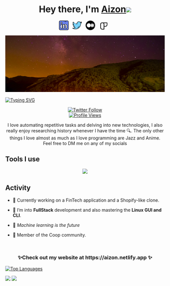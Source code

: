 <div align="center">
  <h1>Hey there, I'm <a href="https://aizon.netlify.app">Aizon</a><img src="https://media.giphy.com/media/hvRJCLFzcasrR4ia7z/giphy.gif" width="25px"></h1>
</div>

<p align='center'>
  <a href="https://www.linkedin.com/in/onotieose-izormen/"><img height="30" src="https://raw.githubusercontent.com/8bithemant/8bithemant/master/linkedin.png?raw=true"></a>&nbsp;&nbsp;
  <a href="https://twitter.com/HippyDreaded"><img height="30" src="https://raw.githubusercontent.com/8bithemant/8bithemant/master/twitter.png?raw=true"></a>&nbsp;&nbsp;
  <a href="https://medium.com/@onotaizee"><img height="30" src="https://github.com/DreadedHippy/DreadedHippy/blob/main/Files/medum%20logo.png"></a>&nbsp;&nbsp;
  <a href="https://usepayday.me/aizon"><img height="30" src="https://github.com/DreadedHippy/DreadedHippy/blob/main/Files/payday-logo.png?raw=true"></a>&nbsp;&nbsp;
</p>


<p align="center">
  <img src="https://github.com/DreadedHippy/DreadedHippy/blob/main/Files/Screenshot%20from%202022-06-27%2009-35-55.png" title="Backdrop">
</p>


[![Typing SVG](https://readme-typing-svg.demolab.com?font=Source+Code+Pro&weight=600&size=30&pause=1000&color=C86D16&center=true&vCenter=true&width=1000&lines=Full-stack+Web+Developer;A.I.+and+Cyber-security+Enthusiast;Mobile+App+Developer)](https://git.io/typing-svg)

<p align="center">
  <a href="https://twitter.com/HippyDreaded"><img alt="Twitter Follow" src="https://img.shields.io/twitter/follow/HippyDreaded?style=for-the-badge&color=ff9548&labelColor=black&logo=twitter&label=@HippyDreaded"></a>
  <br>
  <a href="https://komarev.com/ghpvc/?username=DreadedHippy&color=ff9548&style=for-the-badge"><img alt="Profile Views" src="https://komarev.com/ghpvc/?username=DreadedHippy&color=ff9548&style=for-the-badge"></a>
</p>

<p align="center">
  I love automating repetitive tasks and delving into new technologies, I also really enjoy researching history whenever I have the time 🔍. The only other things I love almost as much as I love programming are Jazz and Anime. Feel free to DM me on any of my socials
</p>
<h2>Tools I use</h2>
<p align="center">
 <a href="https://skillicons.dev">
   <img src="https://skillicons.dev/icons?i=angular,flutter,azure,sass,mongodb,js,nodejs,graphql,express,ts,vscode,git,nuxtjs,githubactions,redis,reactivex,jest,rust,docker&perline=7" />
 </a>
</p>   

## Activity
- 🔭 Currently working on a FinTech application and a Shopify-like clone. </p>
- 🌱 I’m into **FullStack** development and also mastering the **Linux GUI and CLI**.</p>
- 🤖 *Machine learning is the future*</p>
- 🥚 Member of the Coop community.</p>

<br>

<h3 align="center">✨Check out my website at https://aizon.netlify.app ✨</h3>

[![Top Languages](https://github-readme-stats.vercel.app/api/top-langs/?username=DreadedHippy&theme=vision-friendly-dark&layout=compact&langs_count=10)](https://github.com/anuraghazra/github-readme-stats)

<img src="https://github-readme-stats.vercel.app/api?username=DreadedHippy&theme=vision-friendly-dark&show_icons=true&icon_color=4de6d9&count_private=true&bg_color=70,000000,191919,bd7235,191919,000000,000000"/>
<img src="https://github-readme-streak-stats.herokuapp.com?user=DreadedHippy&theme=vision-friendly-dark&hide_border=true&date_format=M%20j%5B%2C%20Y%5D&title_color=ff9548&bg_color=70,000000,191919,bd7235,191919,000000,000000"/>

